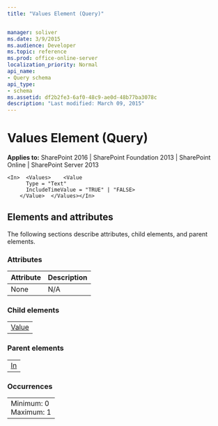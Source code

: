 ```yaml
---
title: "Values Element (Query)"


manager: soliver
ms.date: 3/9/2015
ms.audience: Developer
ms.topic: reference
ms.prod: office-online-server
localization_priority: Normal
api_name:
- Query schema
api_type:
- schema
ms.assetid: df2b2fe3-6af0-48c9-ae0d-48b77ba3078c
description: "Last modified: March 09, 2015"
---
```


# Values Element (Query)

 
  
 **Applies to:** SharePoint 2016 | SharePoint Foundation 2013 | SharePoint Online | SharePoint Server 2013
  
```
<In>  <Values>    <Value
      Type = "Text"
      IncludeTimeValue = "TRUE" | "FALSE>
    </Value>  </Values></In>
```

## Elements and attributes

The following sections describe attributes, child elements, and parent elements.

### Attributes

|**Attribute**|**Description**|
|:-----|:-----|
|None  <br/> |N/A  <br/> |
   
### Child elements

||
|:-----|
|[Value](value-element-query.md)|
   
### Parent elements

||
|:-----|
|[In](in-element-query.md)|
   
### Occurrences

||
|:-----|
|Minimum: 0  <br/> Maximum: 1  <br/> |
   

